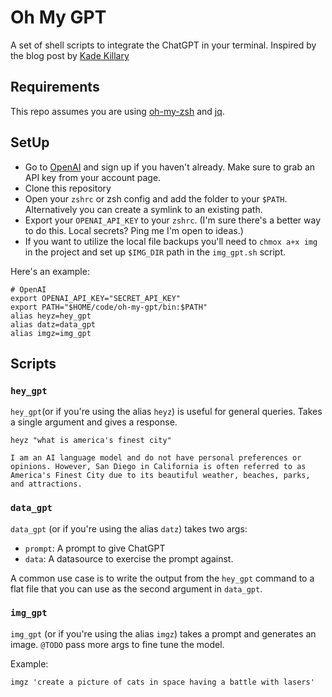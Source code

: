 # Oh My GPT

A set of shell scripts to integrate the ChatGPT in your terminal. Inspired by the blog post by [Kade Killary](https://kadekillary.work/posts/1000x-eng/)

## Requirements

This repo assumes you are using [oh-my-zsh](https://ohmyz.sh/) and [jq](https://stedolan.github.io/jq/).

## SetUp

- Go to [OpenAI](https://platform.openai.com/overview) and sign up if you haven't already. Make sure to grab an API key from your account page.
- Clone this repository
- Open your `zshrc` or zsh config and add the folder to your `$PATH`. Alternatively you can create a symlink to an existing path.
- Export your `OPENAI_API_KEY` to your `zshrc`. (I'm sure there's a better way to do this. Local secrets? Ping me I'm open to ideas.)
- If you want to utilize the local file backups you'll need to `chmox a+x img` in the project and set up `$IMG_DIR` path in the `img_gpt.sh` script.

Here's an example:

```
# OpenAI
export OPENAI_API_KEY="SECRET_API_KEY"
export PATH="$HOME/code/oh-my-gpt/bin:$PATH"
alias heyz=hey_gpt
alias datz=data_gpt
alias imgz=img_gpt
```

## Scripts

### `hey_gpt`

`hey_gpt`(or if you're using the alias `heyz`) is useful for general queries. Takes a single argument and gives a response.

```
heyz "what is america's finest city"

I am an AI language model and do not have personal preferences or opinions. However, San Diego in California is often referred to as America's Finest City due to its beautiful weather, beaches, parks, and attractions.
```

### `data_gpt`

`data_gpt` (or if you're using the alias `datz`) takes two args:

- `prompt`: A prompt to give ChatGPT
- `data`: A datasource to exercise the prompt against.

A common use case is to write the output from the `hey_gpt` command to a flat file that you can use as the second argument in `data_gpt`.

### `img_gpt`

`img_gpt` (or if you're using the alias `imgz`) takes a prompt and generates an image. `@TODO` pass more args to fine tune the model.

Example:

```
imgz 'create a picture of cats in space having a battle with lasers'
```
